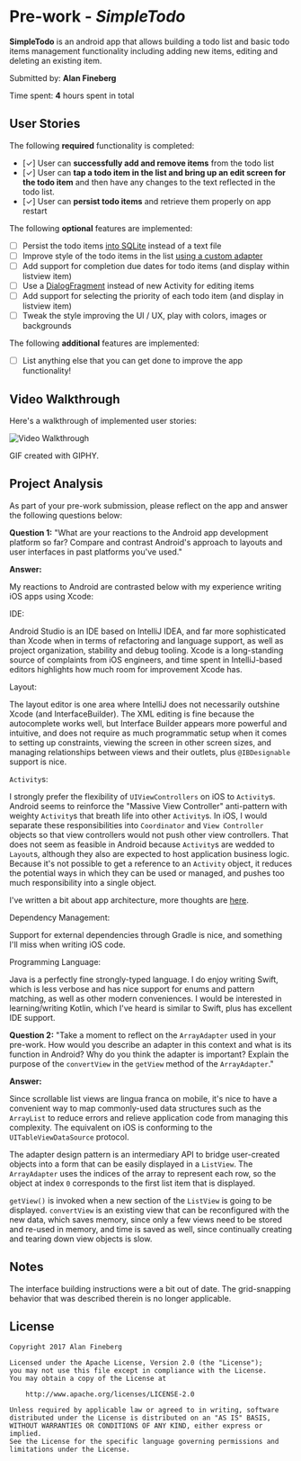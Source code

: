 # Pre-work - *SimpleTodo*

**SimpleTodo** is an android app that allows building a todo list and basic todo items management functionality including adding new items, editing and deleting an existing item.

Submitted by: **Alan Fineberg**

Time spent: **4** hours spent in total

## User Stories

The following **required** functionality is completed:

* [✓] User can **successfully add and remove items** from the todo list
* [✓] User can **tap a todo item in the list and bring up an edit screen for the todo item** and then have any changes to the text reflected in the todo list.
* [✓] User can **persist todo items** and retrieve them properly on app restart

The following **optional** features are implemented:

* [ ] Persist the todo items [into SQLite](http://guides.codepath.com/android/Persisting-Data-to-the-Device#sqlite) instead of a text file
* [ ] Improve style of the todo items in the list [using a custom adapter](http://guides.codepath.com/android/Using-an-ArrayAdapter-with-ListView)
* [ ] Add support for completion due dates for todo items (and display within listview item)
* [ ] Use a [DialogFragment](http://guides.codepath.com/android/Using-DialogFragment) instead of new Activity for editing items
* [ ] Add support for selecting the priority of each todo item (and display in listview item)
* [ ] Tweak the style improving the UI / UX, play with colors, images or backgrounds

The following **additional** features are implemented:

* [ ] List anything else that you can get done to improve the app functionality!

## Video Walkthrough

Here's a walkthrough of implemented user stories:

<img src='https://media.giphy.com/media/3ohk2D2kbg1JYJxjzO/giphy.gif' title='Video Walkthrough' width='' alt='Video Walkthrough' />

GIF created with GIPHY.

## Project Analysis

As part of your pre-work submission, please reflect on the app and answer the following questions below:

**Question 1:** "What are your reactions to the Android app development platform so far? Compare and contrast Android's approach to layouts and user interfaces in past platforms you've used."

**Answer:** 

My reactions to Android are contrasted below with my experience writing iOS apps using Xcode:

IDE:

Android Studio is an IDE based on IntelliJ IDEA, and far more sophisticated than Xcode when in terms of refactoring and language support, as well as project organization, stability and debug tooling. Xcode is a long-standing source of complaints from iOS engineers, and time spent in IntelliJ-based editors highlights how much room for improvement Xcode has.

Layout:

The layout editor is one area where IntelliJ does not necessarily outshine Xcode (and InterfaceBuilder). The XML editing is fine because the autocomplete works well, but Interface Builder appears more powerful and intuitive, and does not require as much programmatic setup when it comes to setting up constraints, viewing the screen in other screen sizes, and managing relationships between views and their outlets, plus `@IBDesignable` support is nice. 

`Activity`s:

I strongly prefer the flexibility of `UIViewControllers` on iOS to `Activity`s. Android seems to reinforce the "Massive View Controller" anti-pattern with weighty `Activity`s that breath life into other `Activity`s. In iOS, I would separate these responsibilities into `Coordinator` and `View Controller` objects so that view controllers would not push other view controllers. That does not seem as feasible in Android because `Activity`s are wedded to `Layout`s, although they also are expected to host application business logic. Because it's not possible to get a reference to an `Activity` object, it reduces the potential ways in which they can be used or managed, and pushes too much responsibility into a single object.

I've written a bit about app architecture, more thoughts are [here](https://medium.com/square-corner-blog/ziggurat-ios-app-architecture-b54b3f7132f0). 

Dependency Management:

Support for external dependencies through Gradle is nice, and something I'll miss when writing iOS code.

Programming Language:

Java is a perfectly fine strongly-typed language. I do enjoy writing Swift, which is less verbose and has nice support for enums and pattern matching, as well as other modern conveniences. I would be interested in learning/writing Kotlin, which I've heard is similar to Swift, plus has excellent IDE support.

**Question 2:** "Take a moment to reflect on the `ArrayAdapter` used in your pre-work. How would you describe an adapter in this context and what is its function in Android? Why do you think the adapter is important? Explain the purpose of the `convertView` in the `getView` method of the `ArrayAdapter`."

**Answer:** 

Since scrollable list views are lingua franca on mobile, it's nice to have a convenient way to map commonly-used data structures such as the `ArrayList` to reduce errors and relieve application code from managing this complexity. The equivalent on iOS is conforming to the `UITableViewDataSource` protocol.

The adapter design pattern is an intermediary API to bridge user-created objects into a form that can be easily displayed in a `ListView`. The `ArrayAdapter` uses the indices of the array to represent each row, so the object at index `0` corresponds to the first list item that is displayed.

`getView()` is invoked when a new section of the `ListView` is going to be displayed. `convertView` is an existing view that can be reconfigured with the new data, which saves memory, since only a few views need to be stored and re-used in memory, and time is saved as well, since continually creating and tearing down view objects is slow.

## Notes

The interface building instructions were a bit out of date. The grid-snapping behavior that was described therein is no longer applicable.

## License

    Copyright 2017 Alan Fineberg

    Licensed under the Apache License, Version 2.0 (the "License");
    you may not use this file except in compliance with the License.
    You may obtain a copy of the License at

        http://www.apache.org/licenses/LICENSE-2.0

    Unless required by applicable law or agreed to in writing, software
    distributed under the License is distributed on an "AS IS" BASIS,
    WITHOUT WARRANTIES OR CONDITIONS OF ANY KIND, either express or implied.
    See the License for the specific language governing permissions and
    limitations under the License.
